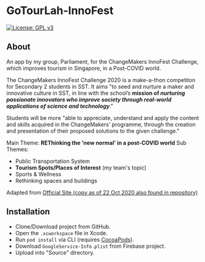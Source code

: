 # GoTourLah-InnoFest

[![License: GPL v3](https://img.shields.io/badge/License-GPLv3-blue.svg)](https://www.gnu.org/licenses/gpl-3.0)

## About

An app by my group, Parliament, for the ChangeMakers InnoFest Challenge, which improves tourism in Singapore, in a Post-COVID world.

The ChangeMakers InnoFest Challenge 2020 is a make-a-thon competiton for Secondary 2 students in SST. It aims "to seed and nurture a maker and innovative culture in SST, in line with the school’s **mission of *nurturing passionate innovators who improve society through real-world applications of science and technology***."

Students will be more "able to appreciate, understand and apply the content and skills acquired in the ChangeMakers' programme, through the creation and presentation of their proposed solutions to the given challenge."

Main Theme: **REThinking the 'new normal' in a post-COVID world**
Sub Themes:
- Public Transportation System
- **Tourism Spots/Places of Interest** (my team's topic)
- Sports & Wellness
- Rethinking spaces and buildings

Adapted from [Official Site (copy as of 22 Oct 2020 also found in repository)](https://sites.google.com/sst.edu.sg/innofest2020/home)

## Installation

- Clone/Download project from GitHub.
- Open the `.xcworkspace` file in Xcode.
- Run `pod install` via CLI (requires [CocoaPods](https://cocoapods.org/)).
- Download `GoogleService-Info.plist` from Firebase project.
- Upload into "Source" directory.

